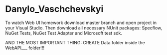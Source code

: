# Danylo_Vaschchevskyi
To watch Web UI homework download master branch and open project in your Visual Studio. Then download all necessary NUnit packages:
Specflow, NuGet Tests, NuGet Test Adapter and Microsoft test sdk.

AND THE MOST IMPORTANT THING: CREATE Data folder inside the WebAPI___ folder!!!

